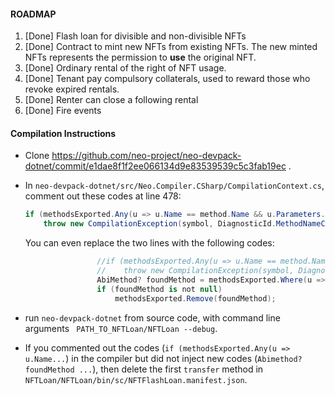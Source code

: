 #### ROADMAP

1. [Done] Flash loan for divisible and non-divisible NFTs
2. [Done] Contract to mint new NFTs from existing NFTs. The new minted NFTs represents the permission to **use** the original NFT. 
3. [Done] Ordinary rental of the right of NFT usage. 
4. [Done] Tenant pay compulsory collaterals, used to reward those who revoke expired rentals. 
5. [Done] Renter can close a following rental
6. [Done] Fire events

#### Compilation Instructions

- Clone https://github.com/neo-project/neo-devpack-dotnet/commit/e1dae8f1f2ee066134d9e83539539c5c3fab19ec .

- In `neo-devpack-dotnet/src/Neo.Compiler.CSharp/CompilationContext.cs`, comment out these codes at line 478:

  ```csharp
  if (methodsExported.Any(u => u.Name == method.Name && u.Parameters.Length == method.Parameters.Length))
      throw new CompilationException(symbol, DiagnosticId.MethodNameConflict, $"Duplicate method key: {method.Name},{method.Parameters.Length}.");
  ```

  You can even replace the two lines with the following codes:

  ```csharp
                  //if (methodsExported.Any(u => u.Name == method.Name && u.Parameters.Length == method.Parameters.Length))
                  //    throw new CompilationException(symbol, DiagnosticId.MethodNameConflict, $"Duplicate method key: {method.Name},{method.Parameters.Length}.");
                  AbiMethod? foundMethod = methodsExported.Where(u => u.Name == method.Name && u.Parameters.Length == method.Parameters.Length).FirstOrDefault();
                  if (foundMethod is not null)
                      methodsExported.Remove(foundMethod);
  ```

- run `neo-devpack-dotnet` from source code, with command line arguments ` PATH_TO_NFTLoan/NFTLoan --debug`.

- If you commented out the codes (`if (methodsExported.Any(u => u.Name...`) in the compiler but did not inject new codes (`Abimethod? foundMethod ...`), then delete the first `transfer` method in `NFTLoan/NFTLoan/bin/sc/NFTFlashLoan.manifest.json`. 

